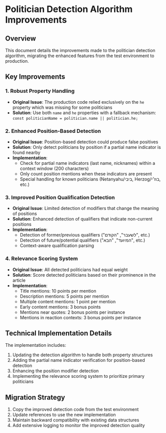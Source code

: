 # Politician Detection Algorithm Improvements

## Overview

This document details the improvements made to the politician detection algorithm, migrating the enhanced features from the test environment to production.

## Key Improvements

### 1. Robust Property Handling

- **Original Issue**: The production code relied exclusively on the `he` property which was missing for some politicians
- **Solution**: Use both `name` and `he` properties with a fallback mechanism: `const politicianName = politician.name || politician.he;`

### 2. Enhanced Position-Based Detection

- **Original Issue**: Position-based detection could produce false positives
- **Solution**: Only detect politicians by position if a partial name indicator is found nearby
- **Implementation**: 
  - Check for partial name indicators (last name, nicknames) within a context window (200 characters)
  - Only count position mentions when these indicators are present
  - Special handling for known politicians (Netanyahu/ביבי, Herzog/בוז׳י, etc.)

### 3. Improved Position Qualification Detection

- **Original Issue**: Limited detection of modifiers that change the meaning of positions
- **Solution**: Enhanced detection of qualifiers that indicate non-current positions
- **Implementation**:
  - Detection of former/previous qualifiers ("לשעבר", "הקודם", etc.)
  - Detection of future/potential qualifiers ("המיועד", "הבא", etc.)
  - Context-aware qualification parsing

### 4. Relevance Scoring System

- **Original Issue**: All detected politicians had equal weight
- **Solution**: Score detected politicians based on their prominence in the article
- **Implementation**:
  - Title mentions: 10 points per mention
  - Description mentions: 5 points per mention
  - Multiple content mentions: 1 point per mention
  - Early content mentions: 3 bonus points
  - Mentions near quotes: 2 bonus points per instance
  - Mentions in reaction contexts: 3 bonus points per instance

## Technical Implementation Details

The implementation includes:

1. Updating the detection algorithm to handle both property structures
2. Adding the partial name indicator verification for position-based detection
3. Enhancing the position modifier detection
4. Implementing the relevance scoring system to prioritize primary politicians

## Migration Strategy

1. Copy the improved detection code from the test environment
2. Update references to use the new implementation
3. Maintain backward compatibility with existing data structures
4. Add extensive logging to monitor the improved detection quality 